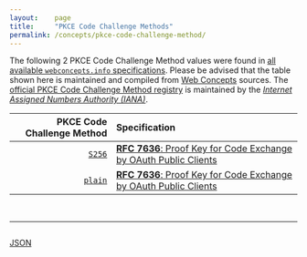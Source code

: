 ```yaml
---
layout:    page
title:     "PKCE Code Challenge Methods"
permalink: /concepts/pkce-code-challenge-method/
---
```




The following 2 PKCE Code Challenge Method values were found in [all available `webconcepts.info` specifications](/specs). Please be advised that the table shown here is maintained and compiled from [Web Concepts](/) sources. The [official PKCE Code Challenge Method registry](http://www.iana.org/assignments/oauth-parameters/oauth-parameters.xhtml#pkce-code-challenge-method) is maintained by the [*Internet Assigned Numbers Authority (IANA)*](http://www.iana.org/).

PKCE Code Challenge Method | Specification
-------: | :-------
[`S256`](/concepts/pkce-code-challenge-method/S256 "Clients are permitted to use &#34;plain&#34; only if they cannot support &#34;S256&#34; for some technical reason and know via out-of-band configuration that the server supports &#34;plain&#34;.") | [**RFC 7636**: Proof Key for Code Exchange by OAuth Public Clients](/specs/IETF/RFC/7636 "OAuth 2.0 public clients utilizing the Authorization Code Grant are susceptible to the authorization code interception attack.  This specification describes the attack as well as a technique to mitigate against the threat through the use of Proof Key for Code Exchange (PKCE, pronounced &#34;pixy&#34;).")
[`plain`](/concepts/pkce-code-challenge-method/plain "The plain transformation is for compatibility with existing deployments and for constrained environments that can't use the S256 transformation.") | [**RFC 7636**: Proof Key for Code Exchange by OAuth Public Clients](/specs/IETF/RFC/7636 "OAuth 2.0 public clients utilizing the Authorization Code Grant are susceptible to the authorization code interception attack.  This specification describes the attack as well as a technique to mitigate against the threat through the use of Proof Key for Code Exchange (PKCE, pronounced &#34;pixy&#34;).")

<br/>
<hr/>

<p style="float : left"><a href="../pkce-code-challenge-method.json" title="JSON representing all values for this Web Concept">JSON</a></p>
